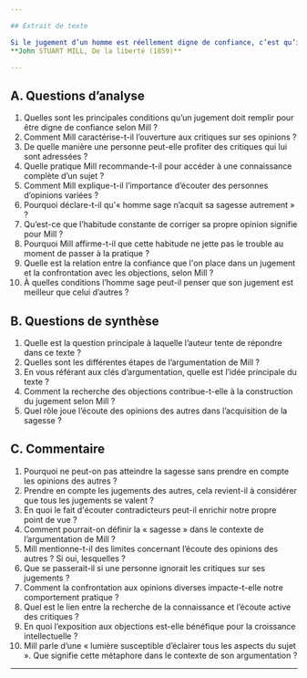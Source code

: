 ```yaml
---

## Extrait de texte

Si le jugement d’un homme est réellement digne de confiance, c’est qu’il a su demeurer ouvert aux critiques sur ses opinions et sa conduite ; c’est qu’il a pris l’habitude d’écouter tout ce qu’on disait contre lui, d’en profiter autant qu’il était nécessaire et de s’exposer à lui-même – et parfois aux autres – la fausseté de ce qui était faux : c’est qu’il a senti que la seule façon d’accéder à la connaissance complète d’un sujet est d’écouter ce qu’en disent des personnes d’opinions variées et comment l’envisagent différentes formes d’esprit. Jamais homme sage n’acquit sa sagesse autrement ; et la nature de l’intelligence humaine est telle qu’elle ne peut l’acquérir autrement. L’habitude constante de corriger sa propre opinion et de la compléter en la confrontant à celle des autres, loin de jeter le trouble et l’hésitation au moment de passer à la pratique, est au contraire le seul fondement fiable de la confiance que nous pouvons à bon droit placer en elle. Car c’est parce qu’il connaîtToutes les objections, du moins les plus évidentes, qui peuvent lui être faites, parce qu’il a défendu sa position contre tous ses contradicteurs, parce qu’au lieu d’éviter les objections et les difficultés, il les a recherchées et n’a négligé aucune lumière susceptible d’éclairer tous les aspects du sujet, que l’homme sage a le droit de penser que son jugement vaut mieux que celui d’un autre ou d’une multitude qui n’a pas suivi le même processus.  
**John STUART MILL, De la liberté (1859)**

---
```


## A. Questions d’analyse

1. Quelles sont les principales conditions qu’un jugement doit remplir pour être digne de confiance selon Mill ?
2. Comment Mill caractérise-t-il l’ouverture aux critiques sur ses opinions ?
3. De quelle manière une personne peut-elle profiter des critiques qui lui sont adressées ?
4. Quelle pratique Mill recommande-t-il pour accéder à une connaissance complète d’un sujet ?
5. Comment Mill explique-t-il l’importance d’écouter des personnes d’opinions variées ?
6. Pourquoi déclare-t-il qu'« homme sage n’acquit sa sagesse autrement » ?
7. Qu’est-ce que l’habitude constante de corriger sa propre opinion signifie pour Mill ?
8. Pourquoi Mill affirme-t-il que cette habitude ne jette pas le trouble au moment de passer à la pratique ?
9. Quelle est la relation entre la confiance que l'on place dans un jugement et la confrontation avec les objections, selon Mill ?
10. À quelles conditions l’homme sage peut-il penser que son jugement est meilleur que celui d’autres ?

## B. Questions de synthèse

1. Quelle est la question principale à laquelle l’auteur tente de répondre dans ce texte ?
2. Quelles sont les différentes étapes de l’argumentation de Mill ?
3. En vous référant aux clés d’argumentation, quelle est l’idée principale du texte ?
4. Comment la recherche des objections contribue-t-elle à la construction du jugement selon Mill ?
5. Quel rôle joue l’écoute des opinions des autres dans l’acquisition de la sagesse ?

## C. Commentaire

1. Pourquoi ne peut-on pas atteindre la sagesse sans prendre en compte les opinions des autres ?
2. Prendre en compte les jugements des autres, cela revient-il à considérer que tous les jugements se valent ?
3. En quoi le fait d'écouter contradicteurs peut-il enrichir notre propre point de vue ?
4. Comment pourrait-on définir la « sagesse » dans le contexte de l’argumentation de Mill ?
5. Mill mentionne-t-il des limites concernant l’écoute des opinions des autres ? Si oui, lesquelles ?
6. Que se passerait-il si une personne ignorait les critiques sur ses jugements ?
7. Comment la confrontation aux opinions diverses impacte-t-elle notre comportement pratique ?
8. Quel est le lien entre la recherche de la connaissance et l’écoute active des critiques ?
9. En quoi l’exposition aux objections est-elle bénéfique pour la croissance intellectuelle ?
10. Mill parle d’une « lumière susceptible d’éclairer tous les aspects du sujet ». Que signifie cette métaphore dans le contexte de son argumentation ? 

---